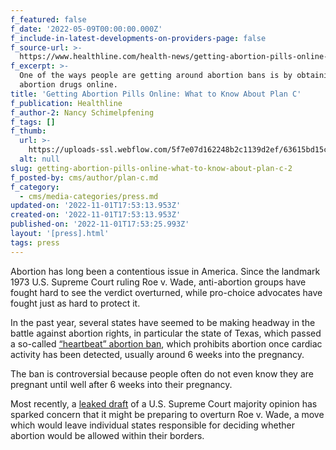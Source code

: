 ```yaml
---
f_featured: false
f_date: '2022-05-09T00:00:00.000Z'
f_include-in-latest-developments-on-providers-page: false
f_source-url: >-
  https://www.healthline.com/health-news/getting-abortion-pills-online-what-to-know-about-plan-c
f_excerpt: >-
  One of the ways people are getting around abortion bans is by obtaining
  abortion drugs online.
title: 'Getting Abortion Pills Online: What to Know About Plan C'
f_publication: Healthline
f_author-2: Nancy Schimelpfening
f_tags: []
f_thumb:
  url: >-
    https://uploads-ssl.webflow.com/5f7e07d162248b2c1139d2ef/63615bd15c5bb75b287bb1fa_Package_Delivery_1296x728-header-1296x729.jpeg
  alt: null
slug: getting-abortion-pills-online-what-to-know-about-plan-c-2
f_posted-by: cms/author/plan-c.md
f_category:
  - cms/media-categories/press.md
updated-on: '2022-11-01T17:53:13.953Z'
created-on: '2022-11-01T17:53:13.953Z'
published-on: '2022-11-01T17:53:25.993Z'
layout: '[press].html'
tags: press
---
```


Abortion has long been a contentious issue in America. Since the landmark 1973 U.S. Supreme Court ruling Roe v. Wade, anti-abortion groups have fought hard to see the verdict overturned, while pro-choice advocates have fought just as hard to protect it.

In the past year, several states have seemed to be making headway in the battle against abortion rights, in particular the state of Texas, which passed a so-called [“heartbeat” abortion ban](https://capitol.texas.gov/tlodocs/86R/billtext/pdf/HB01500I.pdf), which prohibits abortion once cardiac activity has been detected, usually around 6 weeks into the pregnancy.

The ban is controversial because people often do not even know they are pregnant until well after 6 weeks into their pregnancy.

Most recently, a [leaked draft](https://www.politico.com/f/?id=00000180-874f-dd36-a38c-c74f98520000) of a U.S. Supreme Court majority opinion has sparked concern that it might be preparing to overturn Roe v. Wade, a move which would leave individual states responsible for deciding whether abortion would be allowed within their borders.

‍
